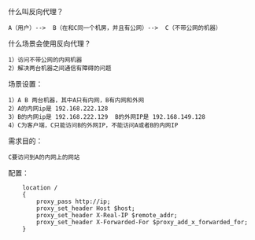 什么叫反向代理？

	A（用户）-->  B（在和C同一个机房，并且有公网）-->  C（不带公网的机器）

什么场景会使用反向代理？

	1）访问不带公网的内网机器
	2）解决两台机器之间通信有障碍的问题

场景设置：
	
	1）A B 两台机器，其中A只有内网，B有内网和外网
	2）A的内网ip是 192.168.222.128
	3）B的内网ip是 192.168.222.129  B的外网IP是 192.168.149.128
	4）C为客户端，C只能访问B的外网IP，不能访问A或者B的内网IP

需求目的：
	
	C要访问到A的内网上的网站


配置：

        location /
        {
            proxy_pass http://ip;
            proxy_set_header Host $host;
            proxy_set_header X-Real-IP $remote_addr;
            proxy_set_header X-Forwarded-For $proxy_add_x_forwarded_for;
        }

